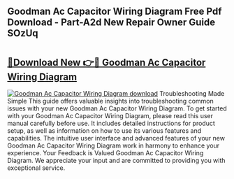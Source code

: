 ## Goodman Ac Capacitor Wiring Diagram Free Pdf Download - Part-A2d New Repair Owner Guide SOzUq

# <h2><a href="http://dfj8af0.blite.top/?on=Goodman+Ac+Capacitor+Wiring+Diagram">🔗Download New 👉🔴 Goodman Ac Capacitor Wiring Diagram</a></h2>

[![Goodman Ac Capacitor Wiring Diagram download](https://i.imgur.com/lujVjoI.png)](http://dfj8af0.blite.top/?on=Goodman+Ac+Capacitor+Wiring+Diagram)
Troubleshooting Made Simple This guide offers valuable insights into troubleshooting common issues with your new Goodman Ac Capacitor Wiring Diagram. To get started with your Goodman Ac Capacitor Wiring Diagram, please read this user manual carefully before use. It includes detailed instructions for product setup, as well as information on how to use its various features and capabilities. The intuitive user interface and advanced features of your new Goodman Ac Capacitor Wiring Diagram work in harmony to enhance your experience. Your Feedback is Valued Goodman Ac Capacitor Wiring Diagram. We appreciate your input and are committed to providing you with exceptional service.
